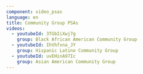 ```yaml
---
component: video_psas
language: en
title: Community Group PSAs
videos:
  - youtubeId: 3TGbIiXwj7g
    group: Black African American Community Group
  - youtubeId: IhVhfxna_JY
    group: Hispanic Latino Community Group
  - youtubeId: uvEHinA97Ic
    group: Asian American Community Group
---
```

